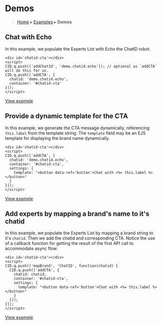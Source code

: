 Demos
=====

> [Home](index.md) ▸ [Examples](index.md#Examples) ▸ **Demos**

## Chat with Echo

In this example, we populate the Experts List with Echo the ChatID robot.

```
<div id='chatid-cta'></div>
<script>
CID.q.push(['addChatId', 'demo.chatid.echo']); // optional as `addCTA` will do this for us.
CID.q.push(['addCTA', {
  chatid: 'demo.chatid.echo',
  container: '#chatid-cta'
}]);
</script>
```

[View example](https://s3.amazonaws.com/chatid-mojo/g/context/docs-echo/index.html)

## Provide a dynamic template for the CTA

In this example, we generate the CTA message dynamically, referencing `this.label` from the template string. The `template` field may be an EJS template for displaying the brand name dynamically.

```
<div id='chatid-cta'></div>
<script>
CID.q.push(['addCTA', {
  chatid: 'demo.chatid.echo',
  container: '#chatid-cta',
  settings: {
    template: "<button data-ref='button'>Chat with <%= this.label %></button>"
  }
}]);
</script>
```

[View example](https://s3.amazonaws.com/chatid-mojo/g/context/docs-cta/index.html)

## Add experts by mapping a brand's name to it's chatid

In this example, we populate the Experts List by mapping a brand string to it's `chatid`. Then we add the chatid and corresponding CTA. Notice the use of a callback function for getting the result of the first API call to accommodate async flow:

```
<div id='chatid-cta'></div>
<script>
CID.q.push(['mapBrand', 'ChatID', function(chatid) {
  CID.q.push(['addCTA', {
    chatid: chatid,
    container: '#chatid-cta',
    settings: {
      template: "<button data-ref='button'>Chat with <%= this.label %></button>"
    }
  }]);
}]);
</script>
```

[View example](https://s3.amazonaws.com/chatid-mojo/g/context/docs-basic/index.html)

